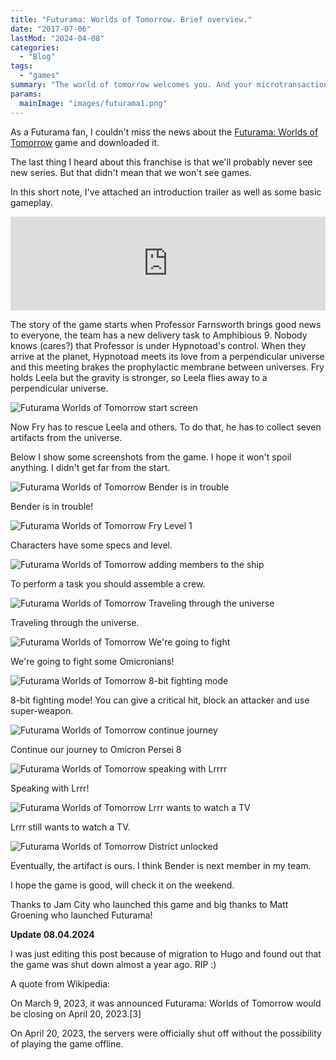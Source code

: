 ```yaml
---
title: "Futurama: Worlds of Tomorrow. Brief overview."
date: "2017-07-06"
lastMod: "2024-04-08"
categories:
  - "Blog"
tags:
  - "games"
summary: "The world of tomorrow welcomes you. And your microtransactions."
params:
  mainImage: "images/futurama1.png"
---
```


As a Futurama fan, I couldn't miss the news about the [Futurama: Worlds of Tomorrow](https://futuramaworldsoftomorrow.gamepedia.com) game and downloaded it.

The last thing I heard about this franchise is that we'll probably never see new series. But that didn't mean that we won't see games.

In this short note, I've attached an introduction trailer as well as some basic gameplay.

<iframe src="https://www.youtube.com/embed/BKRrpnxupfI" width="100%" frameborder="0" allowfullscreen="allowfullscreen"></iframe>

The story of the game starts when Professor Farnsworth brings good news to everyone, the team has a new delivery task to Amphibious 9. Nobody knows (cares?) that Professor is under Hypnotoad's control. When they arrive at the planet, Hypnotoad meets its love from a perpendicular universe and this meeting brakes the prophylactic membrane between universes. Fry holds Leela but the gravity is stronger, so Leela flies away to a perpendicular universe.

![Futurama Worlds of Tomorrow start screen](images/futurama5.png)

Now Fry has to rescue Leela and others. To do that, he has to collect seven artifacts from the universe.

Below I show some screenshots from the game. I hope it won't spoil anything. I didn't get far from the start.

![Futurama Worlds of Tomorrow Bender is in trouble](images/futurama6.png)

Bender is in trouble!

![Futurama Worlds of Tomorrow Fry Level 1](images/futurama7.png)

Characters have some specs and level.

![Futurama Worlds of Tomorrow adding members to the ship](images/futurama8.png)

To perform a task you should assemble a crew.

![Futurama Worlds of Tomorrow Traveling through the universe](images/futurama9.png)

Traveling through the universe.

![Futurama Worlds of Tomorrow We're going to fight](images/futurama10.png)

We're going to fight some Omicronians!

![Futurama Worlds of Tomorrow 8-bit fighting mode](images/futurama11.png)

8-bit fighting mode! You can give a critical hit, block an attacker and use super-weapon.

![Futurama Worlds of Tomorrow continue journey](images/futurama12.png)

Continue our journey to Omicron Persei 8

![Futurama Worlds of Tomorrow speaking with Lrrrr](images/futurama13.png)

Speaking with Lrrr!

![Futurama Worlds of Tomorrow Lrrr wants to watch a TV](images/futurama14.png)

Lrrr still wants to watch a TV.

![Futurama Worlds of Tomorrow District unlocked](images/futurama15.png)

Eventually, the artifact is ours. I think Bender is next member in my team.

I hope the game is good, will check it on the weekend.

Thanks to Jam City who launched this game and big thanks to Matt Groening who launched Futurama!

**Update 08.04.2024**

I was just editing this post because of migration to Hugo and found out that the game was shut down almost a year ago. RIP :)

A quote from Wikipedia:

On March 9, 2023, it was announced Futurama: Worlds of Tomorrow would be closing on April 20, 2023.[3]

On April 20, 2023, the servers were officially shut off without the possibility of playing the game offline.

